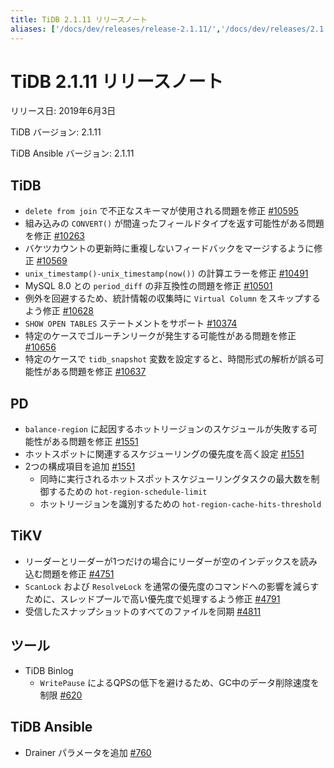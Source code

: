 ```yaml
---
title: TiDB 2.1.11 リリースノート
aliases: ['/docs/dev/releases/release-2.1.11/','/docs/dev/releases/2.1.11/']
---
```


# TiDB 2.1.11 リリースノート

リリース日: 2019年6月3日

TiDB バージョン: 2.1.11

TiDB Ansible バージョン: 2.1.11

## TiDB

- `delete from join` で不正なスキーマが使用される問題を修正 [#10595](https://github.com/pingcap/tidb/pull/10595)
- 組み込みの `CONVERT()` が間違ったフィールドタイプを返す可能性がある問題を修正 [#10263](https://github.com/pingcap/tidb/pull/10263)
- バケツカウントの更新時に重複しないフィードバックをマージするように修正 [#10569](https://github.com/pingcap/tidb/pull/10569)
- `unix_timestamp()-unix_timestamp(now())` の計算エラーを修正 [#10491](https://github.com/pingcap/tidb/pull/10491)
- MySQL 8.0 との `period_diff` の非互換性の問題を修正 [#10501](https://github.com/pingcap/tidb/pull/10501)
- 例外を回避するため、統計情報の収集時に `Virtual Column` をスキップするよう修正 [#10628](https://github.com/pingcap/tidb/pull/10628)
- `SHOW OPEN TABLES` ステートメントをサポート [#10374](https://github.com/pingcap/tidb/pull/10374)
- 特定のケースでゴルーチンリークが発生する可能性がある問題を修正 [#10656](https://github.com/pingcap/tidb/pull/10656)
- 特定のケースで `tidb_snapshot` 変数を設定すると、時間形式の解析が誤る可能性がある問題を修正 [#10637](https://github.com/pingcap/tidb/pull/10637)

## PD

- `balance-region` に起因するホットリージョンのスケジュールが失敗する可能性がある問題を修正 [#1551](https://github.com/pingcap/pd/pull/1551)
- ホットスポットに関連するスケジューリングの優先度を高く設定 [#1551](https://github.com/pingcap/pd/pull/1551)
- 2つの構成項目を追加 [#1551](https://github.com/pingcap/pd/pull/1551)
    - 同時に実行されるホットスポットスケジューリングタスクの最大数を制御するための `hot-region-schedule-limit`
    - ホットリージョンを識別するための `hot-region-cache-hits-threshold`

## TiKV

- リーダーとリーダーが1つだけの場合にリーダーが空のインデックスを読み込む問題を修正 [#4751](https://github.com/tikv/tikv/pull/4751)
- `ScanLock` および `ResolveLock` を通常の優先度のコマンドへの影響を減らすために、スレッドプールで高い優先度で処理するよう修正 [#4791](https://github.com/tikv/tikv/pull/4791)
- 受信したスナップショットのすべてのファイルを同期 [#4811](https://github.com/tikv/tikv/pull/4811)

## ツール

- TiDB Binlog
    - `WritePause` によるQPSの低下を避けるため、GC中のデータ削除速度を制限 [#620](https://github.com/pingcap/tidb-binlog/pull/620)

## TiDB Ansible

- Drainer パラメータを追加 [#760](https://github.com/pingcap/tidb-ansible/pull/760)